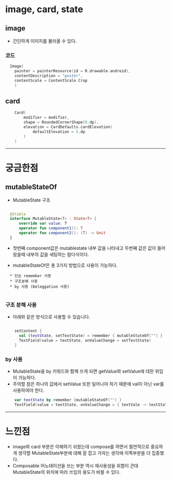 # image, card, state

## image

* 간단하게 이미지를 불러올 수 있다.

### 코드

```kotlin
  Image(
    painter = painterResource(id = R.drawable.android),
    contentDescription = "poster",
    contentScale = ContentScale.Crop
    )
```


## card

```kotlin
    Card(
        modifier = modifier,
        shape = RoundedCornerShape(8.dp),
        elevation = CardDefaults.cardElevation(
            defaultElevation = 5.dp
        )
    )
```

---

# 궁금한점

## mutableStateOf

* MutableState 구조

```kotlin

  @Stable
  interface MutableState<T> : State<T> {
      override var value: T
      operator fun component1(): T
      operator fun component2(): (T) -> Unit
  }

```

* 첫번째 component값은 mutablestate 내부 값을 나타내고 두번째 값은 값이 들어왔을때 내부의 값을 세팅하는 람다식이다.

* mutableStateOf은 총 3가지 방법으로 사용이 가능하다.

```
  * 단순 remember 사용
  * 구조분해 사용
  * by 사용 (Deleggation 사용)
 
```

### 구조 분해 사용

* 아래와 같은 방식으로 사용할 수 있습니다.

```kotlin

    setContent {
      val (textState, setTextState) = remember { mutableStateOf("") }
      TextField(value = textState, onValueChange = setTextState)
    }

```

### by 사용

* MutableState을 by 키워드와 함께 쓰게 되면  getValue와 setValue에 대한 위임이 가능하다.
* 주의할 점은 하나의 값에서 setValue 또한 일어나야 하기 때문에 val이 아닌 var를 사용하여야 한다.

```kotlin
    var textState by remember {mutableStateOf("") }
    TextField(value = textState, onValueChange = { textVale -> textState = textValue })
```

---


# 느낀점

* image와 card 부분은 이해하기 쉬웠는데 compose를 하면서 필연적으로 중요하게 생각할 MutableState부분에 대해 잘 잡고 가자는 생각에 이쪽부분을 더 집중했다.
* Composable 어노테이션을 쓰는 부분 역시 재사용성을 위함이 큰데 MutableState의 위치에 따라 쓰임의 용도가 바뀔 수 있다.